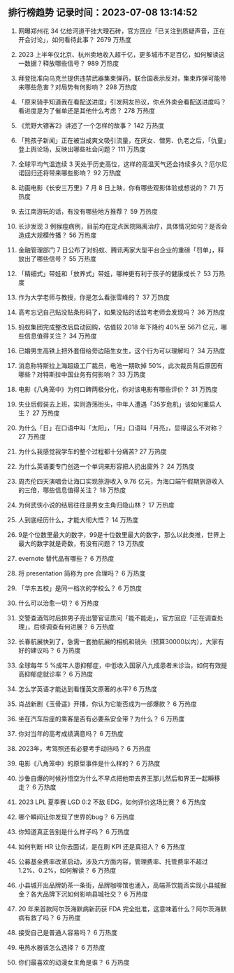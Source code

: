 
## 排行榜趋势 记录时间：2023-07-08 13:14:52
  
  1. 网曝郑州花 34 亿给河道干挂大理石砖，官方回应「已关注到质疑声音，正在开会讨论」，如何看待此事？ 2679 万热度
    
  2. 2023 上半年仅北京、杭州卖地收入超千亿，更多城市不足百亿，如何解读这一数据？释放哪些信号？ 989 万热度
    
  3. 拜登批准向乌克兰提供违禁武器集束弹药，联合国表示反对，集束炸弹可能带来哪些危害？对局势有何影响？ 298 万热度
    
  4. 「原来骑手知道我在看配送进度」引发网友热议，你点外卖会看配送进度吗？看进度是为了催单还是其他什么考虑？ 278 万热度
    
  5. 《荒野大镖客2》讲述了一个怎样的故事？ 142 万热度
    
  6. 「熊孩子新闻」正在被当成爽文吸引流量，在厌女、憎男、仇老之后，「仇童」登上舆论场，反映出哪些社会问题？ 111 万热度
    
  7. 全球平均气温连续 3 天处于历史高位，这样的高温天气还会持续多久？厄尔尼诺回归还将带来哪些影响？ 92 万热度
    
  8. 动画电影《长安三万里》7 月 8 日上映，你有哪些观影体验或想说的？ 71 万热度
    
  9. 去江南游玩的话，有没有哪些地方推荐？ 59 万热度
    
  10. 长沙发现 3 例猴痘病例，目前均在定点医院隔离治疗，具体情况如何？是否会造成大规模传播？ 56 万热度
    
  11. 金融管理部门 7 日公布了对蚂蚁、腾讯两家大型平台企业的重磅「罚单」，释放出了哪些信号？ 55 万热度
    
  12. 「精细式」带娃和「放养式」带娃，哪种更有利于孩子的健康成长？ 53 万热度
    
  13. 作为大学老师与教授，你是怎么看张雪峰的？ 37 万热度
    
  14. 高考忘记自己贴没贴条形码了，如果没贴的话监考老师会发现吗？ 36 万热度
    
  15. 蚂蚁集团完成整改后启动回购，估值较 2018 年下降约 40%至 5671 亿元，哪些信息值得关注？ 34 万热度
    
  16. 已婚男生高铁上把外套借给旁边陌生女生，这个行为可以理解吗？ 34 万热度
    
  17. 消息称特斯拉上海超级工厂裁员，电池一期砍掉 50%，此次裁员背后原因有哪些？对特斯拉中国业务有何影响？ 33 万热度
    
  18. 电影《八角笼中》为何口碑两极分化，你对该电影有哪些评价？ 31 万热度
    
  19. 失业后假装去上班，实则游荡街头，中年人遭遇「35岁危机」该如何重启人生？ 27 万热度
    
  20. 为什么「日」在口语中叫「太阳」，「月」口语叫「月亮」，显得这么不对称？ 27 万热度
    
  21. 为什么我感觉我学车的整个过程都十分痛苦? 27 万热度
    
  22. 为什么英语要专门创造一个单词来形容把人扔出窗外？ 24 万热度
    
  23. 周杰伦四天演唱会让海口实现旅游收入 9.76 亿元，为海口端午假期旅游收入的三倍，哪些信息值得关注？ 18 万热度
    
  24. 为何武侠小说的结局往往是男女主角归隐山林？ 17 万热度
    
  25. 人到底经历什么，才能大彻大悟？ 14 万热度
    
  26. 9是个位数里最大的数字，99是十位数里最大的数字，那么以此类推，世界上最大的数字就是奇数，有没有问题？ 13 万热度
    
  27. evernote 替代品有哪些？ 6 万热度
    
  28. 将 presentation 简称为 pre 合理吗？ 6 万热度
    
  29. 「华东五校」是同一档次的学校么？ 6 万热度
    
  30. 什么可以治愈一切？ 6 万热度
    
  31. 交警查酒驾时后排男子亮出警官证质问「能不能走」，官方回应「正在调查处理」，后续调查有何进展？ 6 万热度
    
  32. 长春航展快到了，急需一套拍航展的相机和镜头（预算30000以内），大家有好的建议吗？ 6 万热度
    
  33. 全球每年 5 %成年人患抑郁症，中低收入国家八九成患者未诊治，如何有效提高抑郁症就诊率？ 6 万热度
    
  34. 怎么学英语才能达到看懂英文原著的水平? 6 万热度
    
  35. 肖战新剧《玉骨遥》开播，你认为它能否成为一部爆款？ 6 万热度
    
  36. 坐在汽车后座的乘客是否有必要系安全带？为什么？ 6 万热度
    
  37. 你对当年的高考成绩满意吗？ 6 万热度
    
  38. 2023年，考驾照还有必要考手动挡吗？ 6 万热度
    
  39. 电影《八角笼中》的原型事件是什么样的？ 6 万热度
    
  40. 沙鲁自爆的时候孙悟空为什么不早点把他带去界王那儿然后和界王一起瞬移走？ 6 万热度
    
  41. 2023 LPL 夏季赛 LGD 0:2 不敌 EDG，如何评价这场比赛？ 6 万热度
    
  42. 哪个瞬间让你发现了世界的bug？ 6 万热度
    
  43. 你知道真正告别是什么样子吗？ 6 万热度
    
  44. 如何判断 HR 让你去面试，是在刷 KPI 还是真招人？ 6 万热度
    
  45. 公募基金费率改革启动，涉及六方面内容，管理费率、托管费率不超过 1.2%、0.2%，如何解读？ 6 万热度
    
  46. 小县城开出品牌奶茶一条街，品牌咖啡馆也涌入，高端茶饮能否实现小县城掘金？各大品牌下沉如何影响县城社交？ 6 万热度
    
  47. 20 年来首款阿尔茨海默病新药获 FDA 完全批准，这意味着什么？阿尔茨海默病有救了吗？ 6 万热度
    
  48. 接受自己是普通人容易吗？ 6 万热度
    
  49. 电热水器该怎么选择？ 6 万热度
    
  50. 你们最喜欢的动漫女主角是谁？ 6 万热度
    